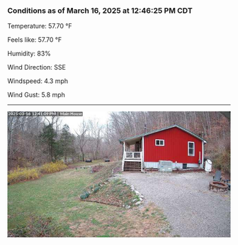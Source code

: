 ### Conditions as of March 16, 2025 at 12:46:25 PM CDT 

Temperature: 57.70 &deg;F

Feels like: 57.70 &deg;F

Humidity: 83%

Wind Direction: SSE

Windspeed: 4.3 mph

Wind Gust: 5.8 mph

---

<img src="./images/latest.jpeg"/>


